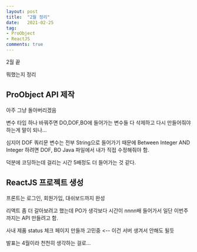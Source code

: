 ```yaml
---
layout: post
title:  "2월 정리"
date:   2021-02-25
tag:
- ProObject
- ReactJS
comments: true
---
```


2월 끝

뭐했는지 정리

## ProObject API 제작

아주 그냥 돌아버리겠음

변수 타입 하나 바꿔주면 DO,DOF,BO에 들어가는 변수들 다 삭제하고 다시 만들어줘야 하는게 말이 되나...

심지어 DOF 쿼리문 변수는 전부 String으로 들어가기 때문에 Between Integer AND Integer 하려면 DOF, BO Java 파일에서 내가 직접 수정해줘야 함.

덕분에 코딩하는데 걸리는 시간 5배정도 더 들어가는 것 같다.


## ReactJS 프로젝트 생성

프론트는 로그인, 회원가입, 대쉬보드까지 완성

리액트 좀 더 갈아보려고 했는데 PO가 생각보다 시간이 nnnn배 들어가서 일단 이번주까지는 API 만들려고 함.

사내 제품 status 체크 페이지 만들까 고민중 <-- 이건 서버 생겨서 안해도 될듯

발표는 4월이라 천천히 생각하는 걸로...
